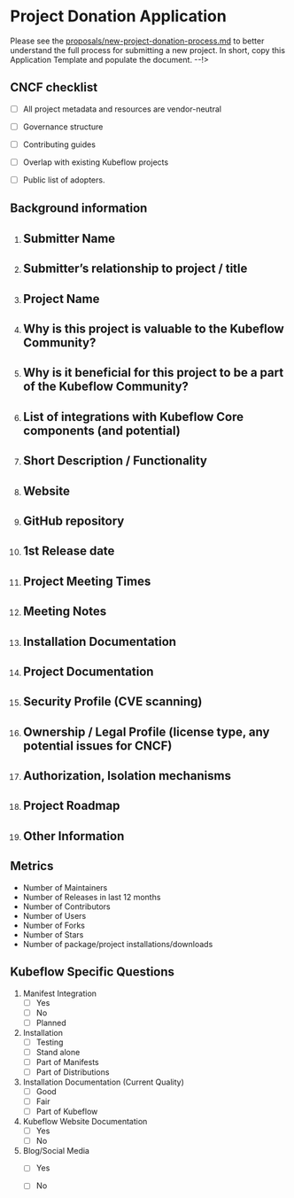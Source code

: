# Project Donation Application

Please see the [proposals/new-project-donation-process.md](Documentation) to
better understand the full process for submitting a new project.
In short, copy this Application Template and populate the document.
--!>

## CNCF checklist
- [ ] All project metadata and resources are vendor-neutral
- [ ] Governance structure
- [ ] Contributing guides
- [ ] Overlap with existing Kubeflow projects
- [ ] Public list of adopters.


## Background information

1. Submitter Name
    -

1. Submitter’s relationship to project / title
    -

1. Project Name
    -

1. Why is this project is valuable to the Kubeflow Community?
    -

1. Why is it beneficial for this project to be a part of the Kubeflow Community?
    - 

1. List of integrations with Kubeflow Core components (and potential)
    -

1. Short Description / Functionality
    -

1. Website
    -

1. GitHub repository
    -

1. 1st Release date
    -

1. Project Meeting Times
    -

1. Meeting Notes
    -

1. Installation Documentation
    -

1. Project Documentation
    -

1. Security Profile (CVE scanning)
    -

1. Ownership / Legal Profile (license type, any potential issues for CNCF)
    -

1. Authorization, Isolation mechanisms
    -

1. Project Roadmap
    -

1. Other Information
    -

## Metrics

- Number of Maintainers
- Number of Releases in last 12 months
- Number of Contributors
- Number of Users
- Number of Forks
- Number of Stars
- Number of package/project installations/downloads

## Kubeflow Specific Questions

1. Manifest Integration
    - [ ] Yes
    - [ ] No
    - [ ] Planned

1. Installation
    - [ ] Testing
    - [ ] Stand alone
    - [ ] Part of Manifests
    - [ ] Part of Distributions

1. Installation Documentation (Current Quality)
    - [ ] Good
    - [ ] Fair
    - [ ] Part of Kubeflow

1. Kubeflow Website Documentation
    - [ ] Yes
    - [ ] No

1. Blog/Social Media 
    - [ ] Yes
    - [ ] No

